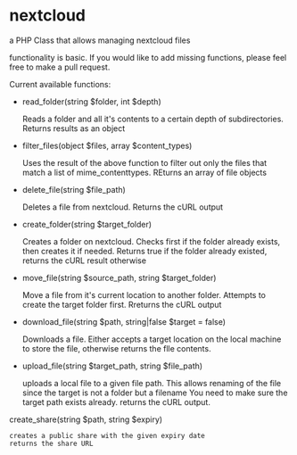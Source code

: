 # nextcloud
 a PHP Class that allows managing nextcloud files

 functionality is basic. If you would like to add missing functions, please feel free to make a pull request.

Current available functions:

* read_folder(string $folder, int $depth)

    Reads a folder and all it's contents to a certain depth of subdirectories.
    Returns results as an object

* filter_files(object $files, array $content_types) 

    Uses the result of the above function to filter out only the files that match a list 
    of mime_contenttypes. REturns an array of file objects


* delete_file(string $file_path)

    Deletes a file from nextcloud.
    Returns the cURL output

* create_folder(string $target_folder)

    Creates a folder on nextcloud. Checks first if the folder already exists,
    then creates it if needed. 
    Returns true if the folder already existed, returns the cURL result otherwise

* move_file(string $source_path, string $target_folder)
    
    Move a file from it's current location to another folder.
    Attempts to create the target folder first.
    Rreturns the cURL output

* download_file(string $path, string|false $target = false)

    Downloads a file. Either accepts a target location on the local machine 
    to store the file, otherwise returns the flle contents.

* upload_file(string $target_path, string $file_path)

    uploads a local file to a given file path.
    This allows renaming of the file since the target is not a folder but a filename
    You need to make sure the target path exists already.
    returns the cURL output.

create_share(string $path, string $expiry)

    creates a public share with the given expiry date
    returns the share URL